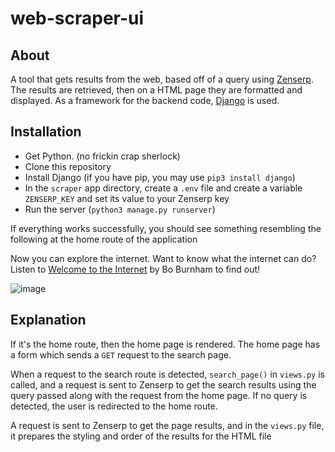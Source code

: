 # web-scraper-ui

## About
A tool that gets results from the web, based off of a query using [Zenserp](https://zenserp.com/).
The results are retrieved, then on a HTML page they are formatted and displayed.
As a framework for the backend code, [Django](https://www.djangoproject.com/) is used.

## Installation
+ Get Python. (no frickin crap sherlock)
+ Clone this repository
+ Install Django (if you have pip, you may use `pip3 install django`)
+ In the `scraper` app directory, create a `.env` file and create a variable `ZENSERP_KEY` and set its value to your Zenserp key
+ Run the server (`python3 manage.py runserver`)

If everything works successfully, you should see something resembling the following at the home route of the application

Now you can explore the internet. Want to know what the internet can do? Listen to [Welcome to the Internet](https://www.youtube.com/watch?v=k1BneeJTDcU) by Bo Burnham to find out!

![image](https://user-images.githubusercontent.com/97091148/187571096-2beeb106-081b-40be-a38a-e774d9485d1e.png)

## Explanation
If it's the home route, then the home page is rendered. The home page has a form which sends a `GET` request to the search page.

When a request to the search route is detected, `search_page()` in `views.py` is called, and a request is sent to Zenserp to get the search results using the query passed along with the request from the home page. If no query is detected, the user is redirected to the home route.

A request is sent to Zenserp to get the page results, and in the `views.py` file, it prepares the styling and order of the results for the HTML file
